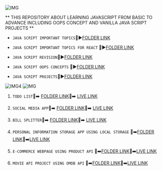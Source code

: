 
![IMG](https://img.shields.io/badge/JAVASCRIPT%20REPOSITORY%20---%23ED1C24
)
 

 ** THIS REPOSITORY ABOUT LEARNING JAVASCRIPT FROM BASIC TO ADVANCE INCLUDING OOPS CONCEPT AND VANILLA JAVA SCRIPT PROJECTS **


- `JAVA SCRIPT IMPORTANT TOPICS`:file_folder::arrow_forward:[FOLDER LINK](https://github.com/kapilsarkar/ADVANCE-JAVASCRIPT/tree/main/ADVANCE%20JAVASCRIPT-CONCEPTS)

- `JAVA SCRIPT IMPORTANT TOPICS FOR REACT` :file_folder::arrow_forward:[FOLDER LINK](https://github.com/kapilsarkar/ADVANCE-JAVASCRIPT/tree/main/IMPORTANT%20%20JAVASCRIPT%20TOPICS%20FOR%20REACT)


- `JAVA SCRIPT REVISION`:file_folder::arrow_forward:[FOLDER LINK](https://github.com/kapilsarkar/ADVANCE-JAVASCRIPT/tree/main/JAVA%20SCRIPT%20REVISION)


- `JAVA SCRIPT OOPS CONCEPTS` :file_folder::arrow_forward:[FOLDER LINK](https://github.com/kapilsarkar/ADVANCE-JAVASCRIPT/tree/main/OOPS%20CONCEPT%20IN%20JAVA%20SCRIPT/SECOND%20PART)


- `JAVA SCRIPT PROJECTS`:file_folder::arrow_forward:[FOLDER LINK](https://github.com/kapilsarkar/ADVANCE-JAVASCRIPT/tree/main/JAVA%20SCRIPT%20PROJECTS)



![IMG4](https://img.shields.io/badge/IMPORTANT%20PROJECTS%20---%23FF5733
) ![IMG](https://img.shields.io/badge/VANILLA%20%20JAVASCRIPT%20---?style=social
)

1. `TODO LIST`:open_file_folder::arrow_right: [FOLDER LINK](https://github.com/kapilsarkar/ADVANCE-JAVASCRIPT/tree/main/JAVA%20SCRIPT%20PROJECTS/TO%20DO%20LIST):red_circle::arrow_right:  [LIVE LINK](https://todoappkapil.netlify.app/)

1. `SOCIAL MEDIA APP`:open_file_folder::arrow_right: [FOLDER LINK](https://github.com/kapilsarkar/ADVANCE-JAVASCRIPT/tree/main/JAVA%20SCRIPT%20PROJECTS/SOCIAL%20MEDIA):red_circle::arrow_right: [LIVE LINK](https://socialmedappiakapil.netlify.app/)

1. `BILL SPLITTER`:open_file_folder::arrow_right: [FOLDER LINK](https://github.com/kapilsarkar/ADVANCE-JAVASCRIPT/tree/main/JAVA%20SCRIPT%20PROJECTS/BILL%20SPLITTER):red_circle::arrow_right: [LIVE LINK](https://billsplitterkapil.netlify.app/)



1. `PERSONAL INFORMATION STORAGE APP USING LOCAL STORAGE` :open_file_folder::arrow_right:[FOLDER LINK](https://github.com/kapilsarkar/ADVANCE-JAVASCRIPT/tree/main/JAVA%20SCRIPT%20PROJECTS/PERSONAL%20INFORMATION%20STORE):red_circle::arrow_right:[LIVE LINK](https://perstoreappkapil.netlify.app/)

1. `E-COMMERCE WEBPAGE USING PRODUCT API` :open_file_folder::arrow_right:[FOLDER LINK](https://github.com/kapilsarkar/ADVANCE-JAVASCRIPT/tree/main/JAVA%20SCRIPT%20PROJECTS/PRODUCT%20API%20PROJECT):red_circle::arrow_right:[LIVE LINK](https://productapikapilsarkar.netlify.app/)



1. `MOVIE API PROJECT USING OMDB API` :open_file_folder::arrow_right:[FOLDER LINK](https://github.com/kapilsarkar/ADVANCE-JAVASCRIPT/tree/main/JAVA%20SCRIPT%20PROJECTS/MOVIE%20API):red_circle::arrow_right:[LIVE LINK](https://kapilmovieproject.netlify.app/)
